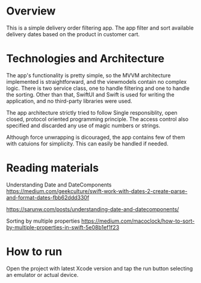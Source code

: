 # Overview
This is a simple delivery order filtering app. The app filter and sort available delivery dates based on the product in customer cart.

# Technologies and Architecture 
The app's functionality is pretty simple, so the MVVM architecture implemented is straightforward, and the viewmodels contain no complex logic. There is two service class, one to handle filtering and one to handle the sorting. Other than that, SwiftUI and Swift is used for writing the application, and no third-party libraries were used.

The app architecture strictly tried to follow Single responsiblity, open closed, protocol oriented programming principle. The access control also specified and discarded any use of magic numbers or strings.

Although force unwrapping is dicouraged, the app contains few of them with catuions for simplicity. This can easily be handled if needed.

# Reading materials
Understanding Date and DateComponents
https://medium.com/geekculture/swift-work-with-dates-2-create-parse-and-format-dates-fbb62ddd330f

https://sarunw.com/posts/understanding-date-and-datecomponents/

Sorting by multiple properties
https://medium.com/macoclock/how-to-sort-by-multiple-properties-in-swift-5e08b1ef1f23

# How to run
Open the project with latest Xcode version and tap the run button selecting an emulator or actual device.
